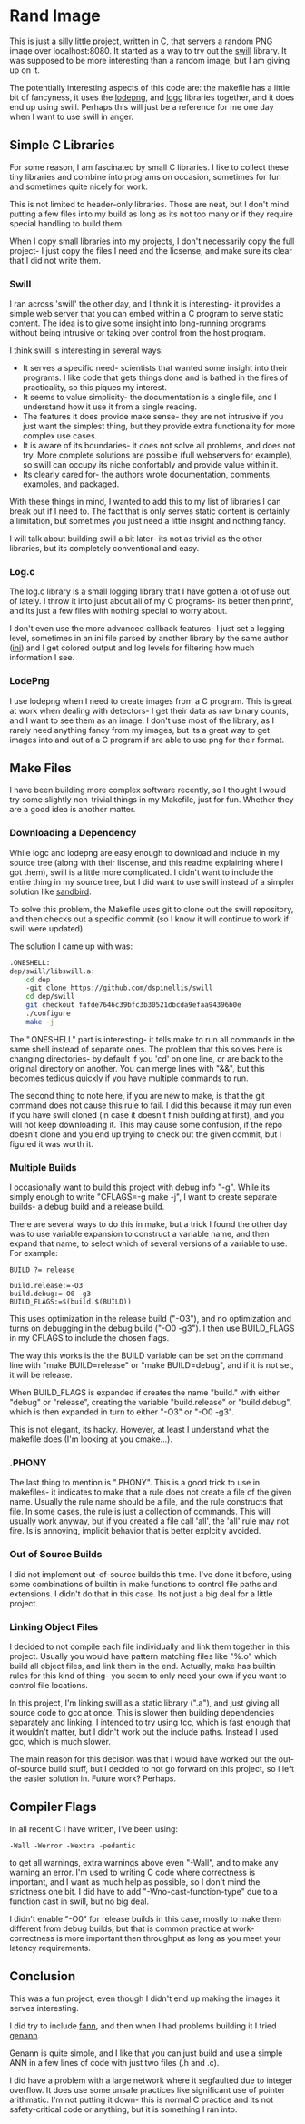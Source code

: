# Rand Image
This is just a silly little project, written in C, that servers a random PNG
image over localhost:8080. It started as a way to try out the
[swill](https://github.com/dspinellis/swill) library. It was supposed to be
more interesting than a random image, but I am giving up on it.


The potentially interesting aspects of this code are: the makefile has a little
bit of fancyness, it uses the [lodepng](https://github.com/lvandeve/lodepng),
and [logc](https://github.com/rxi/log.c) libraries together, and it does end up
using swill. Perhaps this will just be a reference for me one day when I want
to use swill in anger.


## Simple C Libraries
For some reason, I am fascinated by small C libraries. I like to collect these
tiny libraries and combine into programs on occasion, sometimes for fun and
sometimes quite nicely for work.


This is not limited to header-only libraries. Those are neat, but I don't mind
putting a few files into my build as long as its not too many or if they
require special handling to build them.


When I copy small libraries into my projects, I don't necessarily copy the full
project- I just copy the files I need and the licsense, and make sure its clear
that I did not write them.



### Swill
I ran across 'swill' the other day, and I think it is interesting- it provides
a simple web server that you can embed within a C program to serve static
content. The idea is to give some insight into long-running programs without
being intrusive or taking over control from the host program.


I think swill is interesting in several ways: 

  * It serves a specific need- scientists that wanted some insight into their programs. I
  like code that gets things done and is bathed in the fires of practicality, so this
  piques my interest.
  * It seems to value simplicity- the documentation is a single file, and I understand how it
  use it from a single reading.
  * The features it does provide make sense- they are not intrusive if you just want the
  simplest thing, but they provide extra functionality for more complex use cases.
  * It is aware of its boundaries- it does not solve all problems, and does not try.
  More complete solutions are possible (full webservers for example), so swill can
  occupy its niche confortably and provide value within it.
  * Its clearly cared for- the authors wrote documentation, comments, examples, and packaged.
  

With these things in mind, I wanted to add this to my list of libraries I can
break out if I need to. The fact that is only serves static content is
certainly a limitation, but sometimes you just need a little insight and
nothing fancy.

I will talk about building swill a bit later- its not as trivial as the other
libraries, but its completely conventional and easy.

### Log.c
The log.c library is a small logging library that I have gotten a lot of use
out of lately.  I throw it into just about all of my C programs- its better
then printf, and its just a few files with nothing special to worry about.


I don't even use the more advanced callback features- I just set a logging
level, sometimes in an ini file parsed by another library by the same author
([ini](https://github.com/rxi/ini)) and I get colored output and log levels for
filtering how much information I see.

### LodePng
I use lodepng when I need to create images from a C program. This is great at
work when dealing with detectors- I get their data as raw binary counts, and I
want to see them as an image.  I don't use most of the library, as I rarely
need anything fancy from my images, but its a great way to get images into and
out of a C program if are able to use png for their format.


## Make Files
I have been building more complex software recently, so I thought I would try
some slightly non-trivial things in my Makefile, just for fun. Whether they are
a good idea is another matter.


### Downloading a Dependency
While logc and lodepng are easy enough to download and include in my source
tree (along with their liscense, and this readme explaining where I got them),
swill is a little more complicated. I didn't want to include the entire thing
in my source tree, but I did want to use swill instead of a simpler solution
like [sandbird](https://github.com/rxi/sandbird).


To solve this problem, the Makefile uses git to clone out the swill repository,
and then checks out a specific commit (so I know it will continue to work if
swill were updated).


The solution I came up with was:
```bash
.ONESHELL:
dep/swill/libswill.a:
	cd dep 
	-git clone https://github.com/dspinellis/swill
	cd dep/swill
	git checkout fafde7646c39bfc3b30521dbcda9efaa94396b0e
	./configure
	make -j
```
The ".ONESHELL" part is interesting- it tells make to run all commands in the
same shell instead of separate ones. The problem that this solves here is
changing directories- by default if you 'cd' on one line, or are back to the
original directory on another. You can merge lines with "&&", but this becomes
tedious quickly if you have multiple commands to run.


The second thing to note here, if you are new to make, is that the git command
does not cause this rule to fail. I did this because it may run even if you
have swill cloned (in case it doesn't finish building at first), and you will
not keep downloading it. This may cause some confusion, if the repo doesn't
clone and you end up trying to check out the given commit, but I figured it was
worth it.


### Multiple Builds
I occasionally want to build this project with debug info "-g". While its simply enough to 
write "CFLAGS=-g make -j", I want to create separate builds- a debug build and a release build.


There are several ways to do this in make, but a trick I found the other day
was to use variable expansion to construct a variable name, and then expand
that name, to select which of several versions of a variable to use. For
example:
```
BUILD ?= release

build.release:=-O3
build.debug:=-O0 -g3
BUILD_FLAGS:=$(build.$(BUILD))
```
This uses optimization in the release build ("-O3"), and no optimization and
turns on debugging in the debug build ("-O0 -g3"). I then use BUILD\_FLAGS in
my CFLAGS to include the chosen flags.

The way this works is the the BUILD variable can be set on the command line
with "make BUILD=release" or "make BUILD=debug", and if it is not set, it will
be release.

When BUILD\_FLAGS is expanded if creates the name "build." with either "debug"
or "release", creating the variable "build.release" or "build.debug", which is
then expanded in turn to either "-O3" or "-O0 -g3".


This is not elegant, its hacky. However, at least I understand what the
makefile does (I'm looking at you cmake...).


### .PHONY
The last thing to mention is ".PHONY". This is a good trick to use in
makefiles- it indicates to make that a rule does not create a file of the given
name. Usually the rule name should be a file, and the rule constructs that
file. In some cases, the rule is just a collection of commands. This will
usually work anyway, but if you created a file call 'all', the 'all' rule may
not fire. Is is annoying, implicit behavior that is better explcitly avoided.


### Out of Source Builds
I did not implement out-of-source builds this time. I've done it before, using
some combinations of builtin in make functions to control file paths and
extensions. I didn't do that in this case.  Its not just a big deal for a
little project.


### Linking Object Files
I decided to not compile each file individually and link them together in this
project. Usually you would have pattern matching files like "%.o" which build all
object files, and link them in the end. Actually, make has builtin rules for
this kind of thing- you seem to only need your own if you want to control
file locations.


In this project, I'm linking swill as a static library (".a"), and just giving
all source code to gcc at once. This is slower then building dependencies
separately and linking. I intended to try using
[tcc](https://github.com/TinyCC/tinycc), which is fast enough that it wouldn't
matter, but I didn't work out the include paths. Instead I used gcc, which is
much slower.


The main reason for this decision was that I would have worked out the
out-of-source build stuff, but I decided to not go forward on this project, so
I left the easier solution in. Future work? Perhaps.

## Compiler Flags
In all recent C I have written, I've been using:
```
-Wall -Werror -Wextra -pedantic
```
to get all warnings, extra warnings above even "-Wall", and to make any warning an error.
I'm used to writing C code where correctness is important, and I want as much
help as possible, so I don't mind the strictness one bit. I did have to add 
"-Wno-cast-function-type" due to a function cast in swill, but no big deal.


I didn't enable "-O0" for release builds in this case, mostly to make them
different from debug builds, but that is common practice at work- correctness
is more important then throughput as long as you meet your latency requirements.


## Conclusion
This was a fun project, even though I didn't end up making the images it serves
interesting. 


I did try to include [fann](https://github.com/libfann/fann), and
then when I had problems building it I tried [genann](https://github.com/codeplea/genann).


Genann is quite simple, and I like that you can just build and use a simple ANN
in a few lines of code with just two files (.h and .c).


I did have a problem with a large network where it segfaulted due to integer
overflow. It does use some unsafe practices like significant
use of pointer arithmatic. I'm not putting it down- this is normal C practice
and its not safety-critical code or anything, but it is something I ran into.

